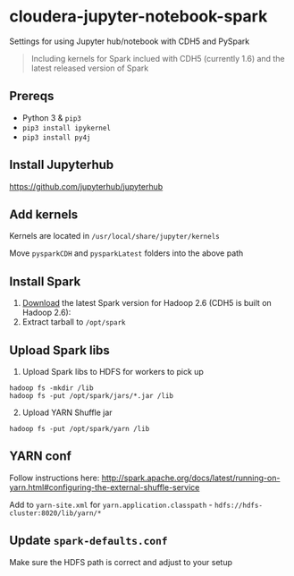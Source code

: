 # cloudera-jupyter-notebook-spark
Settings for using Jupyter hub/notebook with CDH5 and PySpark
> Including kernels for Spark inclued with CDH5 (currently 1.6) and the latest released version of Spark

## Prereqs

* Python 3 & `pip3`
* `pip3 install ipykernel`
* `pip3 install py4j`

## Install Jupyterhub

https://github.com/jupyterhub/jupyterhub

## Add kernels

Kernels are located in `/usr/local/share/jupyter/kernels`

Move `pysparkCDH` and `pysparkLatest` folders into the above path

## Install Spark

1. [Download](https://spark.apache.org/downloads.html) the latest Spark version for Hadoop 2.6 (CDH5 is built on Hadoop 2.6): 
2. Extract tarball to `/opt/spark`

## Upload Spark libs

1. Upload Spark libs to HDFS for workers to pick up

```
hadoop fs -mkdir /lib
hadoop fs -put /opt/spark/jars/*.jar /lib
```

2. Upload YARN Shuffle jar

```
hadoop fs -put /opt/spark/yarn /lib
```

## YARN conf

Follow instructions here: http://spark.apache.org/docs/latest/running-on-yarn.html#configuring-the-external-shuffle-service

Add to `yarn-site.xml` for `yarn.application.classpath` - `hdfs://hdfs-cluster:8020/lib/yarn/*`

## Update `spark-defaults.conf`

Make sure the HDFS path is correct and adjust to your setup

